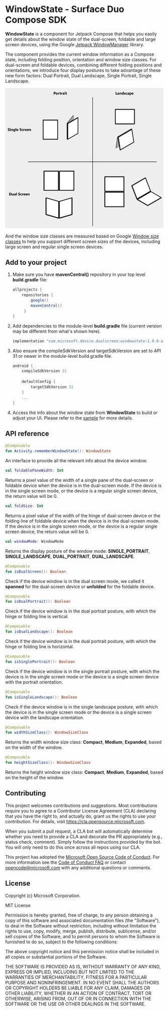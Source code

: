 # WindowState - Surface Duo Compose SDK

**WindowState** is a component for Jetpack Compose that helps you easily get details about the window state of the dual-screen, foldable and large screen devices, using the Google [Jetpack WindowManager](https://developer.android.com/jetpack/androidx/releases/window) library.

The component provides the current window information as a Compose state, including folding position, orientation and window size classes. For dual-screen and foldable devices, combining different folding positions and orientations, we introduce four display postures to take advantage of these new form factors: Dual Portrait, Dual Landscape, Single Portrait, Single Landscape.

![postures](screenshots/postures-overview.png)

And the window size classes are measured based on Google [Window size classes](https://developer.android.com/guide/topics/large-screens/support-different-screen-sizes#window_size_classes) to help you support different screen sizes of the devices, including large screen and regular single screen devices.


## Add to your project

1. Make sure you have **mavenCentral()** repository in your top level **build.gradle** file:

    ```gradle
    allprojects {
        repositories {
            google()
            mavenCentral()
         }
    }
    ```

2. Add dependencies to the module-level **build.gradle** file (current version may be different from what's shown here).

    ```gradle
    implementation "com.microsoft.device.dualscreen:windowstate:1.0.0-alpha02"
    ```

3. Also ensure the compileSdkVersion and targetSdkVersion are set to API 31 or newer in the module-level build.gradle file.

    ```gradle
    android { 
        compileSdkVersion 31
        
        defaultConfig { 
            targetSdkVersion 31
        } 
        ... 
    }
    ```

4. Access the info about the window state from **WindowState** to build or adjust your UI. Please refer to the [sample](https://github.com/microsoft/surface-duo-compose-sdk/tree/main/WindowState/sample) for more details.

## API reference

```kotlin
@Composable
fun Activity.rememberWindowState(): WindowState
```
An interface to provide all the relevant info about the device window.

```kotlin
val foldablePaneWidth: Int
```
Returns a pixel value of the width of a single pane of the dual-screen or foldable device when the device is in the dual-screen mode. If the device is in the single screen mode, or the device is a regular single screen device, the return value will be 0.

```kotlin
val foldSize: Int
```
Returns a pixel value of the width of the hinge of dual-screen device or the folding line of foldable device when the device is in the dual-screen mode. If the device is in the single screen mode, or the device is a regular single screen device, the return value will be 0.

```kotlin
val windowMode: WindowMode
```
Returns the display posture of the window mode: **SINGLE_PORTRAIT**, **SINGLE_LANDSCAPE**, **DUAL_PORTRAIT**, **DUAL_LANDSCAPE**.

```kotlin
@Composable
fun isDualScreen(): Boolean
```
Check if the device window is in the dual screen mode, we called it **spanned** for the dual-screen device or **unfolded** for the foldable device.

```kotlin
@Composable
fun isDualPortrait(): Boolean
```
Check if the device window is in the dual portrait posture, with which the hinge or folding line is vertical.

```kotlin
@Composable
fun isDualLandscape(): Boolean
```
Check if the device window is in the dual portrait posture, with which the hinge or folding line is horizontal.

```kotlin
@Composable
fun isSinglePortrait(): Boolean
```
Check if the device window is in the single portrait posture, with which the device is in the single screen mode or the device is a single screen device with the portrait orientation.

```kotlin
@Composable
fun isSingleLandscape(): Boolean
```
Check if the device window is in the single landscape posture, with which the device is in the single screen mode or the device is a single screen device with the landscape orientation.

```kotlin
@Composable
fun widthSizeClass(): WindowSizeClass
```
Returns the width window size class: **Compact**, **Medium**, **Expanded**, based on the width of the window.

```kotlin
@Composable
fun heightSizeClass(): WindowSizeClass
```
Returns the height window size class: **Compact**, **Medium**, **Expanded**, based on the height of the window.

## Contributing

This project welcomes contributions and suggestions.  Most contributions require you to agree to a
Contributor License Agreement (CLA) declaring that you have the right to, and actually do, grant us
the rights to use your contribution. For details, visit https://cla.opensource.microsoft.com.

When you submit a pull request, a CLA bot will automatically determine whether you need to provide
a CLA and decorate the PR appropriately (e.g., status check, comment). Simply follow the instructions
provided by the bot. You will only need to do this once across all repos using our CLA.

This project has adopted the [Microsoft Open Source Code of Conduct](https://opensource.microsoft.com/codeofconduct/).
For more information see the [Code of Conduct FAQ](https://opensource.microsoft.com/codeofconduct/faq/) or
contact [opencode@microsoft.com](mailto:opencode@microsoft.com) with any additional questions or comments.

## License

Copyright (c) Microsoft Corporation.

MIT License

Permission is hereby granted, free of charge, to any person obtaining a copy of this software and associated documentation files (the "Software"), to deal in the Software without restriction, including without limitation the rights to use, copy, modify, merge, publish, distribute, sublicense, and/or sell copies of the Software, and to permit persons to whom the Software is furnished to do so, subject to the following conditions:

The above copyright notice and this permission notice shall be included in all copies or substantial portions of the Software.

THE SOFTWARE IS PROVIDED AS IS, WITHOUT WARRANTY OF ANY KIND, EXPRESS OR IMPLIED, INCLUDING BUT NOT LIMITED TO THE WARRANTIES OF MERCHANTABILITY, FITNESS FOR A PARTICULAR PURPOSE AND NONINFRINGEMENT. IN NO EVENT SHALL THE AUTHORS OR COPYRIGHT HOLDERS BE LIABLE FOR ANY CLAIM, DAMAGES OR OTHER LIABILITY, WHETHER IN AN ACTION OF CONTRACT, TORT OR OTHERWISE, ARISING FROM, OUT OF OR IN CONNECTION WITH THE SOFTWARE OR THE USE OR OTHER DEALINGS IN THE SOFTWARE.
